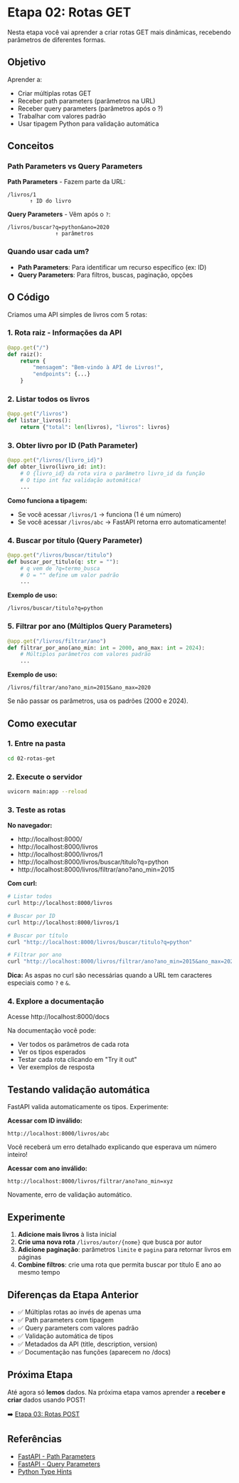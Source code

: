 # Etapa 02: Rotas GET

Nesta etapa você vai aprender a criar rotas GET mais dinâmicas, recebendo parâmetros de diferentes formas.

## Objetivo

Aprender a:
- Criar múltiplas rotas GET
- Receber path parameters (parâmetros na URL)
- Receber query parameters (parâmetros após o ?)
- Trabalhar com valores padrão
- Usar tipagem Python para validação automática

## Conceitos

### Path Parameters vs Query Parameters

**Path Parameters** - Fazem parte da URL:
```
/livros/1
       ↑ ID do livro
```

**Query Parameters** - Vêm após o `?`:
```
/livros/buscar?q=python&ano=2020
               ↑ parâmetros
```

### Quando usar cada um?

- **Path Parameters**: Para identificar um recurso específico (ex: ID)
- **Query Parameters**: Para filtros, buscas, paginação, opções

## O Código

Criamos uma API simples de livros com 5 rotas:

### 1. Rota raiz - Informações da API

```python
@app.get("/")
def raiz():
    return {
        "mensagem": "Bem-vindo à API de Livros!",
        "endpoints": {...}
    }
```

### 2. Listar todos os livros

```python
@app.get("/livros")
def listar_livros():
    return {"total": len(livros), "livros": livros}
```

### 3. Obter livro por ID (Path Parameter)

```python
@app.get("/livros/{livro_id}")
def obter_livro(livro_id: int):
    # O {livro_id} da rota vira o parâmetro livro_id da função
    # O tipo int faz validação automática!
    ...
```

**Como funciona a tipagem:**
- Se você acessar `/livros/1` → funciona (1 é um número)
- Se você acessar `/livros/abc` → FastAPI retorna erro automaticamente!

### 4. Buscar por título (Query Parameter)

```python
@app.get("/livros/buscar/titulo")
def buscar_por_titulo(q: str = ""):
    # q vem de ?q=termo_busca
    # O = "" define um valor padrão
    ...
```

**Exemplo de uso:**
```
/livros/buscar/titulo?q=python
```

### 5. Filtrar por ano (Múltiplos Query Parameters)

```python
@app.get("/livros/filtrar/ano")
def filtrar_por_ano(ano_min: int = 2000, ano_max: int = 2024):
    # Múltiplos parâmetros com valores padrão
    ...
```

**Exemplo de uso:**
```
/livros/filtrar/ano?ano_min=2015&ano_max=2020
```

Se não passar os parâmetros, usa os padrões (2000 e 2024).

## Como executar

### 1. Entre na pasta

```bash
cd 02-rotas-get
```

### 2. Execute o servidor

```bash
uvicorn main:app --reload
```

### 3. Teste as rotas

**No navegador:**
- http://localhost:8000/
- http://localhost:8000/livros
- http://localhost:8000/livros/1
- http://localhost:8000/livros/buscar/titulo?q=python
- http://localhost:8000/livros/filtrar/ano?ano_min=2015

**Com curl:**

```bash
# Listar todos
curl http://localhost:8000/livros

# Buscar por ID
curl http://localhost:8000/livros/1

# Buscar por título
curl "http://localhost:8000/livros/buscar/titulo?q=python"

# Filtrar por ano
curl "http://localhost:8000/livros/filtrar/ano?ano_min=2015&ano_max=2020"
```

**Dica:** As aspas no curl são necessárias quando a URL tem caracteres especiais como `?` e `&`.

### 4. Explore a documentação

Acesse http://localhost:8000/docs

Na documentação você pode:
- Ver todos os parâmetros de cada rota
- Ver os tipos esperados
- Testar cada rota clicando em "Try it out"
- Ver exemplos de resposta

## Testando validação automática

FastAPI valida automaticamente os tipos. Experimente:

**Acessar com ID inválido:**
```
http://localhost:8000/livros/abc
```

Você receberá um erro detalhado explicando que esperava um número inteiro!

**Acessar com ano inválido:**
```
http://localhost:8000/livros/filtrar/ano?ano_min=xyz
```

Novamente, erro de validação automático.

## Experimente

1. **Adicione mais livros** à lista inicial
2. **Crie uma nova rota** `/livros/autor/{nome}` que busca por autor
3. **Adicione paginação**: parâmetros `limite` e `pagina` para retornar livros em páginas
4. **Combine filtros**: crie uma rota que permita buscar por título E ano ao mesmo tempo

## Diferenças da Etapa Anterior

- ✅ Múltiplas rotas ao invés de apenas uma
- ✅ Path parameters com tipagem
- ✅ Query parameters com valores padrão
- ✅ Validação automática de tipos
- ✅ Metadados da API (title, description, version)
- ✅ Documentação nas funções (aparecem no /docs)

## Próxima Etapa

Até agora só **lemos** dados. Na próxima etapa vamos aprender a **receber e criar** dados usando POST!

➡️ [Etapa 03: Rotas POST](../03-rotas-post/)

## Referências

- [FastAPI - Path Parameters](https://fastapi.tiangolo.com/tutorial/path-params/)
- [FastAPI - Query Parameters](https://fastapi.tiangolo.com/tutorial/query-params/)
- [Python Type Hints](https://docs.python.org/3/library/typing.html)
